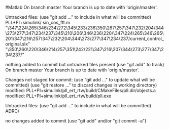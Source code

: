 #Matlab
On branch master
Your branch is up to date with 'origin/master'.

Untracked files:
  (use "git add <file>..." to include in what will be committed)
	PLL+PI+simulink/
	sin_cos_fft.m
	"\347\224\265\346\234\272\345\233\236\350\267\257\347\232\204\344\273\277\347\234\237\345\210\206\346\236\220/\347\224\265\346\265\201\347\216\257\347\232\204\344\273\277\347\234\237/current_control_original.slx"
	"\350\260\220\346\214\257\351\242\221\347\216\207\344\273\277\347\234\237/"

nothing added to commit but untracked files present (use "git add" to track)
On branch master
Your branch is up to date with 'origin/master'.

Changes not staged for commit:
  (use "git add <file>..." to update what will be committed)
  (use "git restore <file>..." to discard changes in working directory)
	modified:   PLL+PI+simulink/pll_ert_rtw/build/CMakeFiles/pll.dir/objects.a
	modified:   PLL+PI+simulink/pll_ert_rtw/build/pll.exe

Untracked files:
  (use "git add <file>..." to include in what will be committed)
	ADRC/

no changes added to commit (use "git add" and/or "git commit -a")
